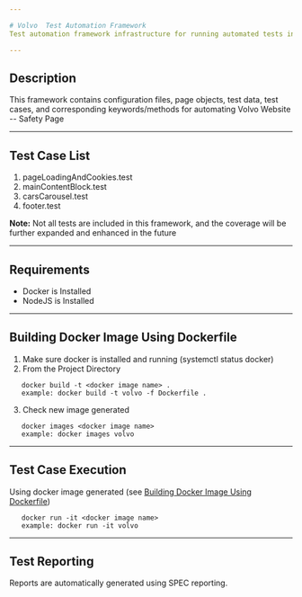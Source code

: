 ```yaml
---

# Volvo  Test Automation Framework 
Test automation framework infrastructure for running automated tests in Volvo Website -- Safety Page

---
```


## Description
This framework contains configuration files, page objects, test data, test cases, and corresponding keywords/methods for automating Volvo Website -- Safety Page

---

## Test Case List
   1. pageLoadingAndCookies.test
   2. mainContentBlock.test
   3. carsCarousel.test
   4. footer.test

**Note:** Not all tests are included in this framework, and the coverage will be further expanded and enhanced in the future

---

## Requirements
* Docker is Installed
* NodeJS is Installed

---

## Building Docker Image Using Dockerfile
   1. Make sure docker is installed and running (systemctl status docker)
   2. From the Project Directory
```
   docker build -t <docker image name> .
   example: docker build -t volvo -f Dockerfile .
```
   3. Check new image generated
```
   docker images <docker image name>
   example: docker images volvo
```

---

## Test Case Execution
   Using docker image generated (see [Building Docker Image Using Dockerfile](#building-docker-image-using-dockerfile))
```
   docker run -it <docker image name>
   example: docker run -it volvo
```   
   
---

## Test Reporting
Reports are automatically generated using SPEC reporting.

